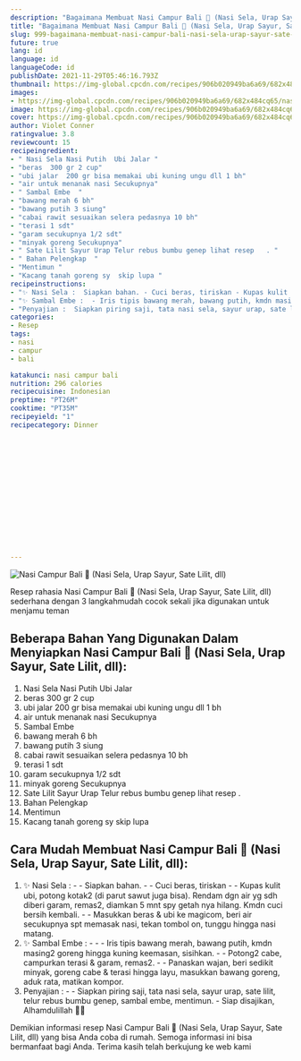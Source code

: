 ```yaml
---
description: "Bagaimana Membuat Nasi Campur Bali 💖 (Nasi Sela, Urap Sayur, Sate Lilit, dll) Anti Gagal"
title: "Bagaimana Membuat Nasi Campur Bali 💖 (Nasi Sela, Urap Sayur, Sate Lilit, dll) Anti Gagal"
slug: 999-bagaimana-membuat-nasi-campur-bali-nasi-sela-urap-sayur-sate-lilit-dll-anti-gagal
future: true
lang: id
language: id
languageCode: id
publishDate: 2021-11-29T05:46:16.793Z 
thumbnail: https://img-global.cpcdn.com/recipes/906b020949ba6a69/682x484cq65/nasi-campur-bali-nasi-sela-urap-sayur-sate-lilit-dll-foto-resep-utama.png
images:
- https://img-global.cpcdn.com/recipes/906b020949ba6a69/682x484cq65/nasi-campur-bali-nasi-sela-urap-sayur-sate-lilit-dll-foto-resep-utama.png
image: https://img-global.cpcdn.com/recipes/906b020949ba6a69/682x484cq65/nasi-campur-bali-nasi-sela-urap-sayur-sate-lilit-dll-foto-resep-utama.png
cover: https://img-global.cpcdn.com/recipes/906b020949ba6a69/682x484cq65/nasi-campur-bali-nasi-sela-urap-sayur-sate-lilit-dll-foto-resep-utama.png
author: Violet Conner
ratingvalue: 3.8
reviewcount: 15
recipeingredient:
- " Nasi Sela Nasi Putih  Ubi Jalar "
- "beras  300 gr 2 cup"
- "ubi jalar  200 gr bisa memakai ubi kuning ungu dll 1 bh"
- "air untuk menanak nasi Secukupnya"
- " Sambal Embe  "
- "bawang merah 6 bh"
- "bawang putih 3 siung"
- "cabai rawit sesuaikan selera pedasnya 10 bh"
- "terasi 1 sdt"
- "garam secukupnya 1/2 sdt"
- "minyak goreng Secukupnya"
- " Sate Lilit Sayur Urap Telur rebus bumbu genep lihat resep   . "
- " Bahan Pelengkap  "
- "Mentimun "
- "Kacang tanah goreng sy  skip lupa "
recipeinstructions:
- "✨ Nasi Sela :  Siapkan bahan. - Cuci beras, tiriskan - Kupas kulit ubi, potong kotak2 (di parut sawut juga bisa). Rendam dgn air yg sdh diberi garam, remas2, diamkan 5 mnt spy getah nya hilang. Kmdn cuci bersih kembali. - Masukkan beras &amp; ubi ke magicom, beri air secukupnya spt memasak nasi, tekan tombol on, tunggu hingga nasi matang."
- "✨ Sambal Embe :  - Iris tipis bawang merah, bawang putih, kmdn masing2 goreng hingga kuning keemasan, sisihkan. - Potong2 cabe, campurkan terasi &amp; garam, remas2. - Panaskan wajan, beri sedikit minyak, goreng cabe &amp; terasi hingga layu, masukkan bawang goreng, aduk rata, matikan kompor."
- "Penyajian :  Siapkan piring saji, tata nasi sela, sayur urap, sate lilit, telur rebus bumbu genep, sambal embe, mentimun. Siap disajikan, Alhamdulillah 🙏😋"
categories:
- Resep
tags:
- nasi
- campur
- bali

katakunci: nasi campur bali 
nutrition: 296 calories
recipecuisine: Indonesian
preptime: "PT26M"
cooktime: "PT35M"
recipeyield: "1"
recipecategory: Dinner


     
    
    
    
    
    
    
    
    
    
    
      
    
---
```



![Nasi Campur Bali 💖 (Nasi Sela, Urap Sayur, Sate Lilit, dll)](https://img-global.cpcdn.com/recipes/906b020949ba6a69/682x484cq65/nasi-campur-bali-nasi-sela-urap-sayur-sate-lilit-dll-foto-resep-utama.png)

Resep rahasia Nasi Campur Bali 💖 (Nasi Sela, Urap Sayur, Sate Lilit, dll)  sederhana dengan 3 langkahmudah cocok sekali jika digunakan untuk menjamu teman

<!--inarticleads1-->

## Beberapa Bahan Yang Digunakan Dalam Menyiapkan Nasi Campur Bali 💖 (Nasi Sela, Urap Sayur, Sate Lilit, dll):

1.  Nasi Sela Nasi Putih  Ubi Jalar 
1. beras  300 gr 2 cup
1. ubi jalar  200 gr bisa memakai ubi kuning ungu dll 1 bh
1. air untuk menanak nasi Secukupnya
1.  Sambal Embe  
1. bawang merah 6 bh
1. bawang putih 3 siung
1. cabai rawit sesuaikan selera pedasnya 10 bh
1. terasi 1 sdt
1. garam secukupnya 1/2 sdt
1. minyak goreng Secukupnya
1.  Sate Lilit Sayur Urap Telur rebus bumbu genep lihat resep   . 
1.  Bahan Pelengkap  
1. Mentimun 
1. Kacang tanah goreng sy  skip lupa 



<!--inarticleads2-->

## Cara Mudah Membuat Nasi Campur Bali 💖 (Nasi Sela, Urap Sayur, Sate Lilit, dll):

1. ✨ Nasi Sela : -  - Siapkan bahan. - - Cuci beras, tiriskan - - Kupas kulit ubi, potong kotak2 (di parut sawut juga bisa). Rendam dgn air yg sdh diberi garam, remas2, diamkan 5 mnt spy getah nya hilang. Kmdn cuci bersih kembali. - - Masukkan beras &amp; ubi ke magicom, beri air secukupnya spt memasak nasi, tekan tombol on, tunggu hingga nasi matang.
1. ✨ Sambal Embe : -  - - Iris tipis bawang merah, bawang putih, kmdn masing2 goreng hingga kuning keemasan, sisihkan. - - Potong2 cabe, campurkan terasi &amp; garam, remas2. - - Panaskan wajan, beri sedikit minyak, goreng cabe &amp; terasi hingga layu, masukkan bawang goreng, aduk rata, matikan kompor.
1. Penyajian : -  - Siapkan piring saji, tata nasi sela, sayur urap, sate lilit, telur rebus bumbu genep, sambal embe, mentimun. - Siap disajikan, Alhamdulillah 🙏😋




Demikian informasi  resep Nasi Campur Bali 💖 (Nasi Sela, Urap Sayur, Sate Lilit, dll)   yang bisa Anda coba di rumah. Semoga informasi ini bisa bermanfaat bagi Anda. Terima kasih telah berkujung ke web kami
